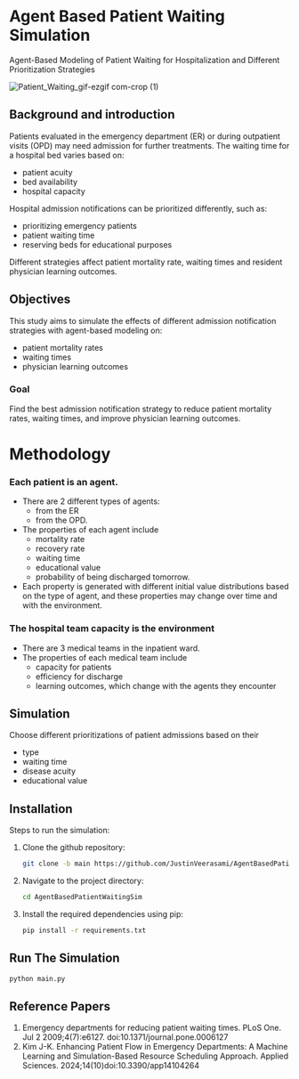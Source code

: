 # Agent Based Patient Waiting Simulation
Agent-Based Modeling of Patient Waiting for Hospitalization and Different Prioritization Strategies

![Patient_Waiting_gif-ezgif com-crop (1)](https://github.com/user-attachments/assets/cf13303a-99e3-4d5e-bab7-c686df352b03)


## Background and introduction
Patients evaluated in the emergency department (ER) or during outpatient
visits (OPD) may need admission for further treatments. The waiting time 
for a hospital bed varies based on:

- patient acuity
- bed availability
- hospital capacity

Hospital admission notifications can be prioritized differently, such as:
- prioritizing emergency patients
- patient waiting time
- reserving beds for educational purposes

Different strategies affect patient mortality rate,
waiting times and resident physician learning outcomes.

## Objectives
This study aims to simulate the effects of different admission notification 
strategies with agent-based modeling on:
- patient mortality rates
- waiting times
- physician learning outcomes

### Goal
Find the best admission notification strategy to reduce patient mortality rates, waiting times, and improve physician learning outcomes.

# Methodology
### Each patient is an agent.
- There are 2 different types of agents:
  - from the ER
  - from the OPD.
- The properties of each agent include
  - mortality rate
  - recovery rate
  - waiting time
  - educational value
  - probability of being discharged tomorrow.
- Each property is generated with different initial value distributions based on the type of agent, and these properties may change over time and with the environment.
  
### The hospital team capacity is the environment
- There are 3 medical teams in the inpatient ward.
- The properties of each medical team include
  - capacity for patients
  - efficiency for discharge
  - learning outcomes, which change with the agents they encounter
  
## Simulation
Choose different prioritizations of patient admissions based on their 
- type
- waiting time
- disease acuity
- educational value

## Installation
Steps to run the simulation:

1. Clone the github repository:
    ```bash
    git clone -b main https://github.com/JustinVeerasami/AgentBasedPatientWaitingSim.git
    ```

2. Navigate to the project directory:
    ```bash
    cd AgentBasedPatientWaitingSim
    ```

3. Install the required dependencies using pip:
    ```bash
    pip install -r requirements.txt
    ```
## Run The Simulation
```bash
python main.py
```


## Reference Papers
1.	Emergency departments for reducing patient waiting times. PLoS One. Jul 2 2009;4(7):e6127. doi:10.1371/journal.pone.0006127
2.	Kim J-K. Enhancing Patient Flow in Emergency Departments: A Machine Learning and Simulation-Based Resource Scheduling Approach. Applied Sciences. 2024;14(10)doi:10.3390/app14104264


